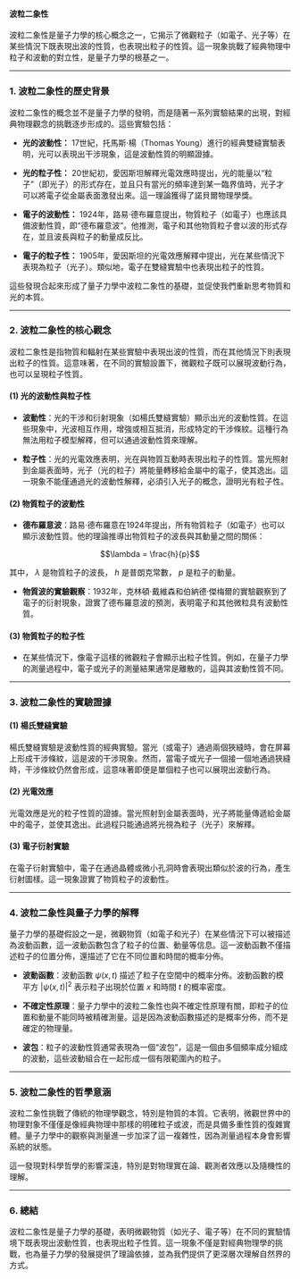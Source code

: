#### 波粒二象性

波粒二象性是量子力學的核心概念之一，它揭示了微觀粒子（如電子、光子等）在某些情況下既表現出波的性質，也表現出粒子的性質。這一現象挑戰了經典物理中粒子和波動的對立性，是量子力學的根基之一。

---

### **1. 波粒二象性的歷史背景**

波粒二象性的概念並不是量子力學的發明，而是隨著一系列實驗結果的出現，對經典物理觀念的挑戰逐步形成的。這些實驗包括：

- **光的波動性：** 17世紀，托馬斯·楊（Thomas Young）進行的經典雙縫實驗表明，光可以表現出干涉現象，這是波動性質的明顯證據。
  
- **光的粒子性：** 20世紀初，愛因斯坦解釋光電效應時提出，光的能量以“粒子”（即光子）的形式存在，並且只有當光的頻率達到某一臨界值時，光子才可以將電子從金屬表面激發出來。這一理論獲得了諾貝爾物理學獎。

- **電子的波動性：** 1924年，路易·德布羅意提出，物質粒子（如電子）也應該具備波動性質，即“德布羅意波”。他推測，電子和其他物質粒子會以波的形式存在，並且波長與粒子的動量成反比。

- **電子的粒子性：** 1905年，愛因斯坦的光電效應解釋中提出，光在某些情況下表現為粒子（光子）。類似地，電子在雙縫實驗中也表現出粒子的性質。

這些發現合起來形成了量子力學中波粒二象性的基礎，並促使我們重新思考物質和光的本質。

---

### **2. 波粒二象性的核心觀念**

波粒二象性是指物質和輻射在某些實驗中表現出波的性質，而在其他情況下則表現出粒子的性質。這意味著，在不同的實驗設置下，微觀粒子既可以展現波動行為，也可以呈現粒子性質。

#### **(1) 光的波動性與粒子性**  

- **波動性**：光的干涉和衍射現象（如楊氏雙縫實驗）顯示出光的波動性質。在這些現象中，光波相互作用，增強或相互抵消，形成特定的干涉條紋。這種行為無法用粒子模型解釋，但可以通過波動性質來理解。

- **粒子性**：光的光電效應表明，光在與物質互動時表現出粒子的性質。當光照射到金屬表面時，光子（光的粒子）將能量轉移給金屬中的電子，使其逸出。這一現象不能僅通過光的波動性解釋，必須引入光子的概念，證明光有粒子性。

#### **(2) 物質粒子的波動性**  

- **德布羅意波**：路易·德布羅意在1924年提出，所有物質粒子（如電子）也可以顯示波動性質。他的理論推導出物質粒子的波長與其動量之間的關係：
  
```math
\lambda = \frac{h}{p}
```

  其中， $`\lambda`$  是物質粒子的波長， $`h`$  是普朗克常數， $`p`$  是粒子的動量。

- **物質波的實驗觀察**：1932年，克林頓·戴維森和伯納德·傑梅爾的實驗觀察到了電子的衍射現象，證實了德布羅意波的預測，表明電子和其他微粒具有波動性質。

#### **(3) 物質粒子的粒子性**  

- 在某些情況下，像電子這樣的微觀粒子會顯示出粒子性質。例如，在量子力學的測量過程中，電子或光子的測量結果通常是離散的，這與其波動性質不同。

---

### **3. 波粒二象性的實驗證據**

#### **(1) 楊氏雙縫實驗**  
楊氏雙縫實驗是波動性質的經典實驗。當光（或電子）通過兩個狹縫時，會在屏幕上形成干涉條紋，這是波的干涉現象。然而，當電子或光子一個接一個地通過狹縫時，干涉條紋仍然會形成，這意味著即便是單個粒子也可以展現出波動行為。

#### **(2) 光電效應**  
光電效應是光的粒子性質的證據。當光照射到金屬表面時，光子將能量傳遞給金屬中的電子，並使其逸出。此過程只能通過將光視為粒子（光子）來解釋。

#### **(3) 電子衍射實驗**  
在電子衍射實驗中，電子在通過晶體或微小孔洞時會表現出類似於波的行為，產生衍射圖樣。這一現象證實了物質粒子的波動性。

---

### **4. 波粒二象性與量子力學的解釋**

量子力學的基礎假設之一是，微觀物質（如電子和光子）在某些情況下可以被描述為波動函數，這一波動函數包含了粒子的位置、動量等信息。這一波動函數不僅描述粒子的位置分佈，還描述了它在不同位置和時間的概率分佈。

- **波動函數**：波動函數  $`\psi(x,t)`$  描述了粒子在空間中的概率分佈。波動函數的模平方  $`|\psi(x,t)|^2`$  表示粒子出現於位置  $`x`$  和時間  $`t`$  的概率密度。

- **不確定性原理**：量子力學中的波粒二象性也與不確定性原理有關，即粒子的位置和動量不能同時被精確測量。這是因為波動函數描述的是概率分佈，而不是確定的物理量。

- **波包**：粒子的波動性質通常表現為一個“波包”，這是一個由多個頻率成分組成的波動，這些波動組合在一起形成一個有限範圍內的粒子。

---

### **5. 波粒二象性的哲學意涵**

波粒二象性挑戰了傳統的物理學觀念，特別是物質的本質。它表明，微觀世界中的物理對象不僅僅是像經典物理中那樣的明確粒子或波，而是具備多重性質的復雜實體。量子力學中的觀察與測量進一步加深了這一複雜性，因為測量過程本身會影響系統的狀態。

這一發現對科學哲學的影響深遠，特別是對物理實在論、觀測者效應以及隨機性的理解。

---

### **6. 總結**

波粒二象性是量子力學的基礎，表明微觀物質（如光子、電子等）在不同的實驗情境下既表現出波動性質，也表現出粒子性質。這一現象不僅是對經典物理學的挑戰，也為量子力學的發展提供了理論依據，並為我們提供了更深層次理解自然界的方式。